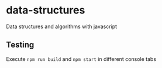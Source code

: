 # data-structures
Data structures and algorithms with javascript

## Testing
Execute `npm run build` and `npm start` in different console tabs
